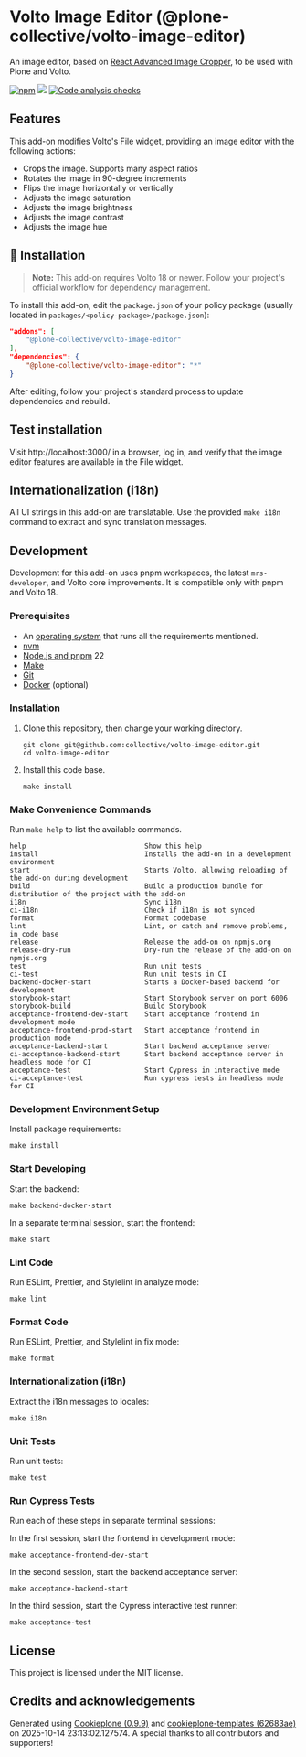 # Volto Image Editor (@plone-collective/volto-image-editor)

An image editor, based on [React Advanced Image Cropper](https://www.npmjs.com/package/react-advanced-cropper), to be used with Plone and Volto.

[![npm](https://img.shields.io/npm/v/@plone-collective/volto-image-editor)](https://www.npmjs.com/package/@plone-collective/volto-image-editor)
[![](https://img.shields.io/badge/-Storybook-ff4785?logo=Storybook&logoColor=white&style=flat-square)](https://simplesconsultoria.github.io/volto-image-editor/)
[![Code analysis checks](https://github.com/collective/volto-image-editor/actions/workflows/main.yml/badge.svg)](https://github.com/collective/volto-image-editor/actions/workflows/main.yml)

## Features


This add-on modifies Volto's File widget, providing an image editor with the following actions:

- Crops the image. Supports many aspect ratios
- Rotates the image in 90-degree increments
- Flips the image horizontally or vertically
- Adjusts the image saturation
- Adjusts the image brightness
- Adjusts the image contrast
- Adjusts the image hue



## 🚀 Installation

> **Note:** This add-on requires Volto 18 or newer. Follow your project's official workflow for dependency management.


To install this add-on, edit the `package.json` of your policy package (usually located in `packages/<policy-package>/package.json`):

```json
"addons": [
    "@plone-collective/volto-image-editor"
],
"dependencies": {
    "@plone-collective/volto-image-editor": "*"
}
```

After editing, follow your project's standard process to update dependencies and rebuild.

## Test installation

Visit http://localhost:3000/ in a browser, log in, and verify that the image editor features are available in the File widget.

## Internationalization (i18n)

All UI strings in this add-on are translatable. Use the provided `make i18n` command to extract and sync translation messages.

## Development


Development for this add-on uses pnpm workspaces, the latest `mrs-developer`, and Volto core improvements. It is compatible only with pnpm and Volto 18.



### Prerequisites

-   An [operating system](https://6.docs.plone.org/install/create-project-cookieplone.html#prerequisites-for-installation) that runs all the requirements mentioned.
-   [nvm](https://6.docs.plone.org/install/create-project-cookieplone.html#nvm)
-   [Node.js and pnpm](https://6.docs.plone.org/install/create-project.html#node-js) 22
-   [Make](https://6.docs.plone.org/install/create-project-cookieplone.html#make)
-   [Git](https://6.docs.plone.org/install/create-project-cookieplone.html#git)
-   [Docker](https://docs.docker.com/get-started/get-docker/) (optional)


### Installation

1.  Clone this repository, then change your working directory.

    ```shell
    git clone git@github.com:collective/volto-image-editor.git
    cd volto-image-editor
    ```

2.  Install this code base.

    ```shell
    make install
    ```


### Make Convenience Commands

Run `make help` to list the available commands.

```text
help                             Show this help
install                          Installs the add-on in a development environment
start                            Starts Volto, allowing reloading of the add-on during development
build                            Build a production bundle for distribution of the project with the add-on
i18n                             Sync i18n
ci-i18n                          Check if i18n is not synced
format                           Format codebase
lint                             Lint, or catch and remove problems, in code base
release                          Release the add-on on npmjs.org
release-dry-run                  Dry-run the release of the add-on on npmjs.org
test                             Run unit tests
ci-test                          Run unit tests in CI
backend-docker-start             Starts a Docker-based backend for development
storybook-start                  Start Storybook server on port 6006
storybook-build                  Build Storybook
acceptance-frontend-dev-start    Start acceptance frontend in development mode
acceptance-frontend-prod-start   Start acceptance frontend in production mode
acceptance-backend-start         Start backend acceptance server
ci-acceptance-backend-start      Start backend acceptance server in headless mode for CI
acceptance-test                  Start Cypress in interactive mode
ci-acceptance-test               Run cypress tests in headless mode for CI
```

### Development Environment Setup

Install package requirements:

```shell
make install
```

### Start Developing

Start the backend:

```shell
make backend-docker-start
```

In a separate terminal session, start the frontend:

```shell
make start
```

### Lint Code

Run ESLint, Prettier, and Stylelint in analyze mode:

```shell
make lint
```

### Format Code

Run ESLint, Prettier, and Stylelint in fix mode:

```shell
make format
```

### Internationalization (i18n)

Extract the i18n messages to locales:

```shell
make i18n
```

### Unit Tests

Run unit tests:

```shell
make test
```

### Run Cypress Tests

Run each of these steps in separate terminal sessions:

In the first session, start the frontend in development mode:

```shell
make acceptance-frontend-dev-start
```

In the second session, start the backend acceptance server:

```shell
make acceptance-backend-start
```

In the third session, start the Cypress interactive test runner:

```shell
make acceptance-test
```


## License

This project is licensed under the MIT license.


## Credits and acknowledgements

Generated using [Cookieplone (0.9.9)](https://github.com/plone/cookieplone) and [cookieplone-templates (62683ae)](https://github.com/plone/cookieplone-templates/commit/62683aec96c2b6454cc32e06e57910fab3d52425) on 2025-10-14 23:13:02.127574. A special thanks to all contributors and supporters!
